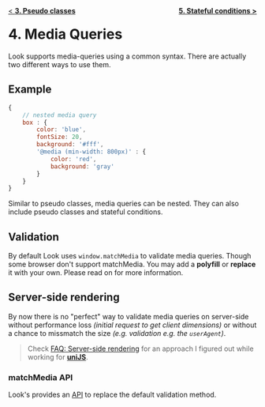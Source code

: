 <div style="float:left"><a href="PseudoClasses.md">< <b>3. Pseudo classes</b></a></div>
<div style="float:right"><a href="StatefulConditions.md"><b>5. Stateful conditions > </b></a></div>

# 4. Media Queries

Look supports media-queries using a common syntax. There are actually two different ways to use them.

## Example
```javascript
{
	// nested media query
	box : {
		color: 'blue',
		fontSize: 20,
		background: '#fff',
		'@media (min-width: 800px)' : {
			color: 'red',
			background: 'gray'
		}
	}
}
```

Similar to pseudo classes, media queries can be nested. They can also include pseudo classes and stateful conditions.

## Validation
By default Look uses `window.matchMedia` to validate media queries. Though some browser don't support matchMedia. You may add a **polyfill** or **replace** it with your own. Please read on for more information.

## Server-side rendering
By now there is no "perfect" way to validate media queries on server-side without performance loss *(initial request to get client dimensions)* or without a chance to missmatch the size *(e.g. validation e.g. the `userAgent`)*.<br>
> Check [FAQ: Server-side rendering](FAQ.md#5-server-side-rendering) for an approach I figured out while working for **[uniJS](https://github.com/unijs/unijs)**.

### matchMedia API
Look's provides an [API](api/matchMedia.md) to replace the default validation method.

